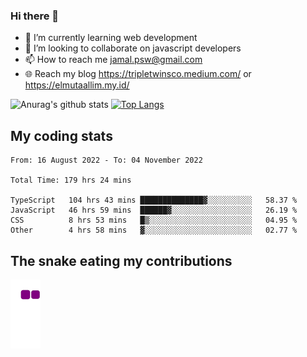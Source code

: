 ### Hi there 👋

<!--
**padepokanpenguin/padepokanpenguin** is a ✨ _special_ ✨ repository because its `README.md` (this file) appears on your GitHub profile.
-->

- 🌱 I’m currently learning  web development
- 👯 I’m looking to collaborate on javascript developers
- 📫 How to reach me jamal.psw@gmail.com
- 🌐 Reach my blog https://tripletwinsco.medium.com/ or https://elmutaallim.my.id/

![Anurag's github stats](https://github-readme-stats.vercel.app/api?username=padepokanpenguin&count_private=true&disable_animations=false&show_icons=true&theme=default)
[![Top Langs](https://github-readme-stats.vercel.app/api/top-langs/?username=padepokanpenguin&theme=default&layout=compact)](https://github.com/padepokanpenguin)

## My coding stats

<!--START_SECTION:waka-->

```text
From: 16 August 2022 - To: 04 November 2022

Total Time: 179 hrs 24 mins

TypeScript   104 hrs 43 mins ██████████████▓░░░░░░░░░░   58.37 %
JavaScript   46 hrs 59 mins  ██████▓░░░░░░░░░░░░░░░░░░   26.19 %
CSS          8 hrs 53 mins   █▒░░░░░░░░░░░░░░░░░░░░░░░   04.95 %
Other        4 hrs 58 mins   ▓░░░░░░░░░░░░░░░░░░░░░░░░   02.77 %
```

<!--END_SECTION:waka-->


## The snake eating my contributions
![snake gif](https://github.com/padepokanpenguin/padepokanpenguin/blob/output/github-contribution-grid-snake.gif)
